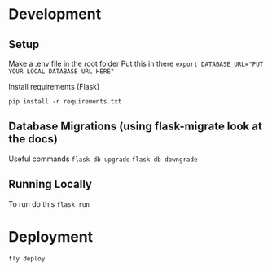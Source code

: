 # Development

## Setup

Make a .env file in the root folder
Put this in there
`export DATABASE_URL="PUT YOUR LOCAL DATABASE URL HERE"`

Install requirements (Flask)

`pip install -r requirements.txt`

## Database Migrations (using flask-migrate look at the docs)

Useful commands
`flask db upgrade`
`flask db downgrade`

## Running Locally

To run do this
`flask run`

# Deployment

`fly deploy`
